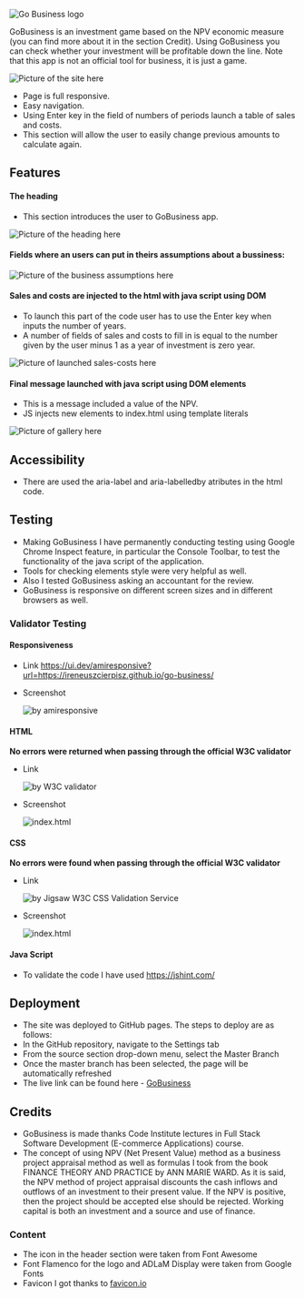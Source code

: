 ![Go Business logo](https://github.com/ireneuszcierpisz/go-business/blob/main/media/logo.png)


GoBusiness is an investment game based on the NPV economic measure (you can find more about it in the section Credit). Using GoBusiness you can check whether your investment will be profitable down the line. Note that this app is not an official tool for business, it is just a game.

![Picture of the site here](https://github.com/ireneuszcierpisz/go-business/blob/main/media/well-done.png)

- Page is full responsive.
- Easy navigation. 
- Using Enter key in the field of numbers of periods launch a table of sales and costs.
- This section will allow the user to easily change previous amounts to calculate again.



## Features

#### The heading

- This section introduces the user to GoBusiness app.

![Picture of the heading here](https://github.com/ireneuszcierpisz/go-business/blob/main/media/heading.png)


#### Fields where an users can put in theirs assumptions about a bussiness: 


![Picture of the business assumptions here](https://github.com/ireneuszcierpisz/go-business/blob/main/media/first-step.png)


#### Sales and costs are injected to the html with java script using DOM

- To launch this part of the code user has to use the Enter key when inputs the number of years.
- A number of fields of sales and costs to fill in is equal to the number given by the user minus 1 as a year of investment is zero year.

![Picture of launched sales-costs here](https://github.com/ireneuszcierpisz/go-business/blob/main/media/JS-DOM.png)


#### Final message launched with java script using DOM elements

- This is a message included a value of the NPV.
- JS injects new elements to index.html using template literals

![Picture of gallery here](https://github.com/ireneuszcierpisz/go-business/blob/main/media/JSDOM-finalmessage.png)


## Accessibility

- There are used the aria-label and aria-labelledby atributes in the html code.


## Testing

- Making GoBusiness I have permanently conducting testing using Google Chrome Inspect feature, in particular the Console Toolbar, to test the functionality of the java script of the application.
- Tools for checking elements style were very helpful as well.
- Also I tested GoBusiness asking an accountant for the review.
- GoBusiness is responsive on different screen sizes and in different browsers as well.


### Validator Testing

#### Responsiveness

- Link https://ui.dev/amiresponsive?url=https://ireneuszcierpisz.github.io/go-business/


- Screenshot

   ![by amiresponsive](https://github.com/ireneuszcierpisz/go-business/blob/main/media/responsive.png)


#### HTML

**No errors were returned when passing through the official W3C validator**

- Link

   ![by W3C validator](https://validator.w3.org/nu/?doc=https%3A%2F%2Fireneuszcierpisz.github.io%2Fgo-business%2F)


- Screenshot

  ![index.html](https://github.com/ireneuszcierpisz/go-business/blob/main/media/HTMLChecker.png)


#### CSS

**No errors were found when passing through the official W3C validator**

- Link

  ![by Jigsaw W3C CSS Validation Service](https://jigsaw.w3.org/css-validator/validator?uri=https%3A%2F%2Fireneuszcierpisz.github.io%2Fgo-business%2F&profile=css3svg&usermedium=all&warning=1&vextwarning=&lang=en
)

- Screenshot

  ![index.html](https://github.com/ireneuszcierpisz/go-business/blob/main/media/W3CCSSvalidation.png)


#### Java Script

- To validate the code I have used https://jshint.com/


## Deployment

  - The site was deployed to GitHub pages. The steps to deploy are as follows:
  - In the GitHub repository, navigate to the Settings tab
  - From the source section drop-down menu, select the Master Branch
  - Once the master branch has been selected, the page will be automatically refreshed
  - The live link can be found here - [GoBusiness](https://ireneuszcierpisz.github.io/go-business/)

## Credits

  - GoBusiness is made thanks Code Institute lectures in Full Stack Software Development (E-commerce Applications) course.
  - The concept of using NPV (Net Present Value) method as a business project appraisal method as well as formulas I took from the book FINANCE THEORY AND PRACTICE by ANN MARIE WARD. As it is said, the NPV method of project appraisal discounts the cash inflows and outflows of an investment to their present value. If the NPV is positive, then the project should be accepted else should be rejected. Working capital is both an investment and a source and use of finance.


### Content

- The icon in the header section were taken from Font Awesome
- Font Flamenco for the logo and ADLaM Display were taken from Google Fonts
- Favicon I got thanks to [favicon.io](https://favicon.io/)


